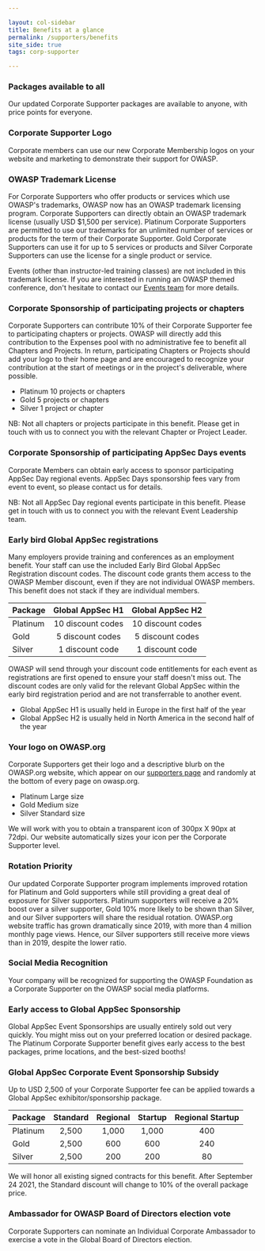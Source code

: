 ```yaml
---

layout: col-sidebar
title: Benefits at a glance
permalink: /supporters/benefits
site_side: true
tags: corp-supporter

---
```


### Packages available to all

Our updated Corporate Supporter packages are available to anyone, with price points for everyone. 

### Corporate Supporter Logo

Corporate members can use our new Corporate Membership logos on your website and marketing to demonstrate their support for OWASP. 

### OWASP Trademark License

For Corporate Supporters who offer products or services which use OWASP's trademarks, OWASP now has an OWASP trademark licensing program. Corporate Supporters can directly obtain an OWASP trademark license (usually USD $1,500 per service). Platinum Corporate Supporters are permitted to use our trademarks for an unlimited number of services or products for the term of their Corporate Supporter. Gold Corporate Supporters can use it for up to 5 services or products and Silver Corporate Supporters can use the license for a single product or service.

Events (other than instructor-led training classes) are not included in this trademark license. If you are interested in running an OWASP themed conference, don't hesitate to contact our [Events team](mailto:events@owasp.com) for more details.

### Corporate Sponsorship of participating projects or chapters

Corporate Supporters can contribute 10% of their Corporate Supporter fee to participating chapters or projects. OWASP will directly add this contribution to the Expenses pool with no administrative fee to benefit all Chapters and Projects. In return, participating Chapters or Projects should add your logo to their home page and are encouraged to recognize your contribution at the start of meetings or in the project's deliverable, where possible.

- Platinum 10 projects or chapters
- Gold 5 projects or chapters
- Silver 1 project or chapter

NB: Not all chapters or projects participate in this benefit. Please get in touch with us to connect you with the relevant Chapter or Project Leader.

### Corporate Sponsorship of participating AppSec Days events

Corporate Members can obtain early access to sponsor participating AppSec Day regional events. AppSec Days sponsorship fees vary from event to event, so please contact us for details. 

NB: Not all AppSec Day regional events participate in this benefit. Please get in touch with us to connect you with the relevant Event Leadership team.

### Early bird Global AppSec registrations

Many employers provide training and conferences as an employment benefit. Your staff can use the included Early Bird Global AppSec Registration discount codes. The discount code grants them access to the OWASP Member discount, even if they are not individual OWASP members. This benefit does not stack if they are individual members.  

| Package  | Global AppSec H1  | Global AppSec H2  |
| -------- | :---------------: | :---------------: |
| Platinum | 10 discount codes | 10 discount codes |
| Gold     | 5 discount codes  | 5 discount codes  |
| Silver | 1 discount code   | 1 discount code   |

OWASP will send through your discount code entitlements for each event as registrations are first opened to ensure your staff doesn't miss out. The discount codes are only valid for the relevant Global AppSec within the early bird registration period and are not transferrable to another event.

* Global AppSec H1 is usually held in Europe in the first half of the year
* Global AppSec H2 is usually held in North America in the second half of the year

### Your logo on OWASP.org

Corporate Supporters get their logo and a descriptive blurb on the OWASP.org website, which appear on our [supporters page](/supporters/list) and randomly at the bottom of every page on owasp.org. 

- Platinum Large size
- Gold Medium size
- Silver Standard size

We will work with you to obtain a transparent icon of 300px X 90px at 72dpi. Our website automatically sizes your icon per the Corporate Supporter level.

### Rotation Priority

Our updated Corporate Supporter program implements improved rotation for Platinum and Gold supporters while still providing a great deal of exposure for Silver supporters. Platinum supporters will receive a 20% boost over a silver supporter, Gold 10% more likely to be shown than Silver, and our Silver supporters will share the residual rotation. OWASP.org website traffic has grown dramatically since 2019, with more than 4 million monthly page views. Hence, our Silver supporters still receive more views than in 2019, despite the lower ratio.

### Social Media Recognition

Your company will be recognized for supporting the OWASP Foundation as a Corporate Supporter on the OWASP social media platforms.

### Early access to Global AppSec Sponsorship

Global AppSec Event Sponsorships are usually entirely sold out very quickly. You might miss out on your preferred location or desired package. The Platinum Corporate Supporter benefit gives early access to the best packages, prime locations, and the best-sized booths!

### Global AppSec Corporate Event Sponsorship Subsidy

Up to USD 2,500 of your Corporate Supporter fee can be applied towards a Global AppSec exhibitor/sponsorship package.

| Package | Standard | Regional | Startup | Regional Startup |
| -- | :--: | :--: | :--: | :--: |
| Platinum | 2,500 | 1,000 | 1,000 | 400 |
| Gold | 2,500 | 600 | 600 | 240 |
| Silver | 2,500 | 200 | 200 | 80 |

We will honor all existing signed contracts for this benefit. After September 24 2021, the Standard discount will change to 10% of the overall package price.

### Ambassador for OWASP Board of Directors election vote

Corporate Supporters can nominate an Individual Corporate Ambassador to exercise a vote in the Global Board of Directors election.
